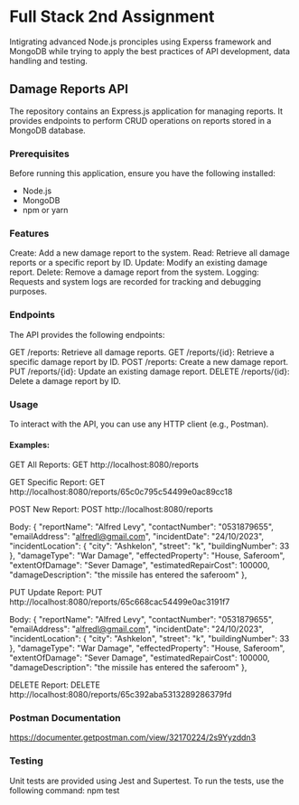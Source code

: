 # Full Stack 2nd Assignment
 Intigrating advanced Node.js pronciples using Experss framework and MongoDB while trying to apply the best practices of API development, data handling and testing.


## Damage Reports API

The repository contains an Express.js application for managing reports. It provides endpoints to perform CRUD operations on reports stored in a MongoDB database.

### Prerequisites

Before running this application, ensure you have the following installed:

- Node.js
- MongoDB
- npm or yarn

### Features

Create: Add a new damage report to the system.
Read: Retrieve all damage reports or a specific report by ID.
Update: Modify an existing damage report.
Delete: Remove a damage report from the system.
Logging: Requests and system logs are recorded for tracking and debugging purposes.

### Endpoints

The API provides the following endpoints:

GET /reports: Retrieve all damage reports.
GET /reports/{id}: Retrieve a specific damage report by ID.
POST /reports: Create a new damage report.
PUT /reports/{id}: Update an existing damage report.
DELETE /reports/{id}: Delete a damage report by ID.

###  Usage

To interact with the API, you can use any HTTP client (e.g., Postman).

#### Examples:

GET All Reports:
GET http://localhost:8080/reports


GET Specific Report:
GET http://localhost:8080/reports/65c0c795c54499e0ac89cc18


POST New Report:
POST http://localhost:8080/reports

Body:
  {
    "reportName": "Alfred Levy",
    "contactNumber": "0531879655",
    "emailAddress": "alfredl@gmail.com",
    "incidentDate": "24/10/2023",
    "incidentLocation": {
      "city": "Ashkelon",
      "street": "k",
      "buildingNumber": 33
    },
    "damageType": "War Damage",
    "effectedProperty": "House, Saferoom",
    "extentOfDamage": "Sever Damage",
    "estimatedRepairCost": 100000,
    "damageDescription": "the missile has entered the saferoom"
  },
        

PUT Update Report:
PUT http://localhost:8080/reports/65c668cac54499e0ac3191f7

Body:
  {
    "reportName": "Alfred Levy",
    "contactNumber": "0531879655",
    "emailAddress": "alfredl@gmail.com",
    "incidentDate": "24/10/2023",
    "incidentLocation": {
      "city": "Ashkelon",
      "street": "k",
      "buildingNumber": 33
    },
    "damageType": "War Damage",
    "effectedProperty": "House, Saferoom",
    "extentOfDamage": "Sever Damage",
    "estimatedRepairCost": 100000,
    "damageDescription": "the missile has entered the saferoom"
  },


DELETE Report:
DELETE http://localhost:8080/reports/65c392aba5313289286379fd

### Postman Documentation
https://documenter.getpostman.com/view/32170224/2s9Yyzddn3

### Testing
Unit tests are provided using Jest and Supertest. To run the tests, use the following command: npm test
